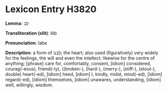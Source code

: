 # Lexicon Entry H3820

**Lemma**: לֵב

**Transliteration (xlit)**: lêb

**Pronunciation**: labe

**Description**:
a form of לֵבָב; the heart; also used (figuratively) very widely for the feelings, the will and even the intellect; likewise for the centre of anything; [phrase] care for, comfortably, consent, [idiom] considered, courag(-eous), friend(-ly), ((broken-), (hard-), (merry-), (stiff-), (stout-), double) heart(-ed), [idiom] heed, [idiom] I, kindly, midst, mind(-ed), [idiom] regard(-ed), [idiom] themselves, [idiom] unawares, understanding, [idiom] well, willingly, wisdom.
